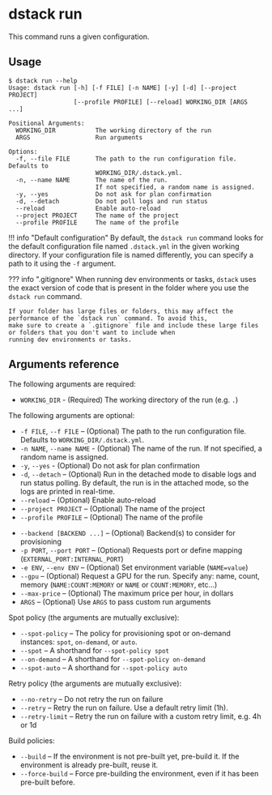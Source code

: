 # dstack run

This command runs a given configuration.

## Usage

<div class="termy">

```shell
$ dstack run --help
Usage: dstack run [-h] [-f FILE] [-n NAME] [-y] [-d] [--project PROJECT] 
                  [--profile PROFILE] [--reload] WORKING_DIR [ARGS ...]

Positional Arguments:
  WORKING_DIR           The working directory of the run
  ARGS                  Run arguments

Options:
  -f, --file FILE       The path to the run configuration file. Defaults to
                        WORKING_DIR/.dstack.yml.
  -n, --name NAME       The name of the run.
                        If not specified, a random name is assigned.
  -y, --yes             Do not ask for plan confirmation
  -d, --detach          Do not poll logs and run status
  --reload              Enable auto-reload
  --project PROJECT     The name of the project
  --profile PROFILE     The name of the profile
```

</div>

[//]: # (TODO: Document `--port`, `--env`, `--gpu`, etc.)

!!! info "Default configuration"
    By default, the `dstack run` command looks for the default configuration file named `.dstack.yml` in the given working
    directory. If your configuration file is named differently, you can specify a path to it using the `-f` argument.

??? info ".gitignore"
    When running dev environments or tasks, `dstack` uses the exact version of code that is present in the folder where you
    use the `dstack run` command.

    If your folder has large files or folders, this may affect the performance of the `dstack run` command. To avoid this,
    make sure to create a `.gitignore` file and include these large files or folders that you don't want to include when
    running dev environments or tasks.

[//]: # (TODO: Ports aren't part of the `dstack run --help` output)

## Arguments reference

The following arguments are required:

- `WORKING_DIR` - (Required) The working directory of the run (e.g. `.`)

The following arguments are optional:

- `-f FILE`, `--f FILE` – (Optional) The path to the run configuration file. Defaults to `WORKING_DIR/.dstack.yml`.
- `-n NAME`, `--name NAME` - (Optional) The name of the run. If not specified, a random name is assigned.
- `-y`, `--yes` - (Optional) Do not ask for plan confirmation
- `-d`, `--detach` – (Optional) Run in the detached mode to disable logs and run status polling. By default, the run is in the attached mode, so the logs are printed in real-time.
- `--reload` – (Optional) Enable auto-reload 
- `--project PROJECT` – (Optional) The name of the project
- `--profile PROFILE` – (Optional) The name of the profile

[//]: # (- `-t TAG`, `--tag TAG` – &#40;Optional&#41; A tag name. Warning, if the tag exists, it will be overridden.)
- `--backend [BACKEND ...]` – (Optional) Backend(s) to consider for provisioning
- `-p PORT`, `--port PORT` – (Optional) Requests port or define mapping (`EXTERNAL_PORT:INTERNAL_PORT`)
- `-e ENV`, `--env ENV` – (Optional) Set environment variable (`NAME=value`)
- `--gpu` – (Optional) Request a GPU for the run. Specify any: name, count, memory (`NAME:COUNT:MEMORY` or `NAME` or `COUNT:MEMORY`, etc...)
- `--max-price` – (Optional) The maximum price per hour, in dollars
- `ARGS` – (Optional) Use `ARGS` to pass custom run arguments

Spot policy (the arguments are mutually exclusive):

- `--spot-policy` – The policy for provisioning spot or on-demand instances: `spot`, `on-demand`, or `auto`. 
- `--spot` – A shorthand for `--spot-policy spot`
- `--on-demand` – A shorthand for `--spot-policy on-demand`
- `--spot-auto` – A shorthand for `--spot-policy auto`

Retry policy (the arguments are mutually exclusive):

- `--no-retry` – Do not retry the run on failure
- `--retry` – Retry the run on failure. Use a default retry limit (1h). 
- `--retry-limit` – Retry the run on failure with a custom retry limit, e.g. 4h or 1d

Build policies:

[//]: # (- `--use-build` – Use the build if available, otherwise fail)
- `--build` – If the environment is not pre-built yet, pre-build it. If the environment is already pre-built, reuse it.
- `--force-build` – Force pre-building the environment, even if it has been pre-built before.

[//]: # (- `--build-only` — Just create the build and save it)

[//]: # (Tags should be dropped)

[//]: # (!!! info "NOTE:")
[//]: # (    By default, the run is in the attached mode, so you'll see the output in real-time.)

